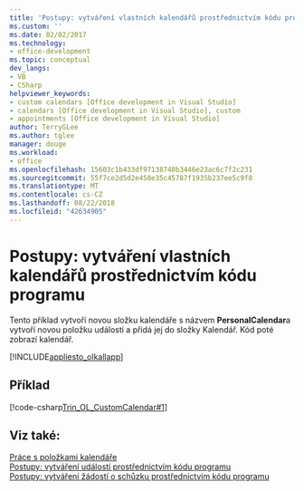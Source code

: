 ```yaml
---
title: 'Postupy: vytváření vlastních kalendářů prostřednictvím kódu programu'
ms.custom: ''
ms.date: 02/02/2017
ms.technology:
- office-development
ms.topic: conceptual
dev_langs:
- VB
- CSharp
helpviewer_keywords:
- custom calendars [Office development in Visual Studio]
- calendars [Office development in Visual Studio], custom
- appointments [Office development in Visual Studio]
author: TerryGLee
ms.author: tglee
manager: douge
ms.workload:
- office
ms.openlocfilehash: 15603c1b433df97138748b3446e23ac6c7f2c231
ms.sourcegitcommit: 55f7ce2d5d2e458e35c45787f1935b237ee5c9f8
ms.translationtype: MT
ms.contentlocale: cs-CZ
ms.lasthandoff: 08/22/2018
ms.locfileid: "42634905"
---
```

# <a name="how-to-programmatically-create-a-custom-calendar"></a>Postupy: vytváření vlastních kalendářů prostřednictvím kódu programu
  Tento příklad vytvoří novou složku kalendáře s názvem **PersonalCalendar**a vytvoří novou položku události a přidá jej do složky Kalendář. Kód poté zobrazí kalendář.  
  
 [!INCLUDE[appliesto_olkallapp](../vsto/includes/appliesto-olkallapp-md.md)]  
  
## <a name="example"></a>Příklad  
 [!code-csharp[Trin_OL_CustomCalendar#1](../vsto/codesnippet/CSharp/Trin_OL_CustomCalendar/thisaddin.cs#1)]  
  
## <a name="see-also"></a>Viz také:  
 [Práce s položkami kalendáře](../vsto/working-with-calendar-items.md)   
 [Postupy: vytváření událostí prostřednictvím kódu programu](../vsto/how-to-programmatically-create-appointments.md)   
 [Postupy: vytváření žádostí o schůzku prostřednictvím kódu programu](../vsto/how-to-programmatically-create-a-meeting-request.md)  
  
  
